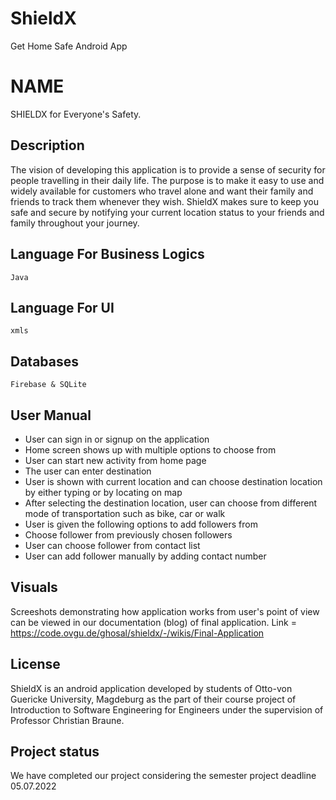 # ShieldX
Get Home Safe Android App

# NAME

SHIELDX for Everyone's Safety.

## Description

The vision of developing this application is to provide a sense of security for people travelling in their daily life. The purpose is to make it easy to use and widely available for customers who travel alone and want their family and friends to track them whenever they wish. 
ShieldX makes sure to keep you safe and secure by notifying your current location status to your friends and family throughout your journey. 


## Language For Business Logics

```Java```

## Language For UI

```xmls```

## Databases
```Firebase & SQLite```

## User Manual 

- User can sign in or signup on the application
- Home screen shows up with multiple options to choose from
- User can start new activity from home page
- The user can enter destination
- User is shown with current location and can choose destination location  by either typing or by locating on map
- After selecting the destination location, user can choose from different mode of transportation such as bike, car or walk
- User is given the following options to add followers from
- Choose follower from previously chosen followers
- User can choose follower from contact list
- User can add follower manually by adding contact number


## Visuals
Screeshots demonstrating how application works from user's point of view can be viewed in our documentation (blog) of final application. 
Link = https://code.ovgu.de/ghosal/shieldx/-/wikis/Final-Application

## License
ShieldX is an android application developed by students of Otto-von Guericke University, Magdeburg as the part of their course project of Introduction to Software Engineering for Engineers under the supervision of Professor Christian Braune.

## Project status
We have completed our project considering the semester project deadline 05.07.2022
